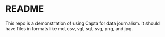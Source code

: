 # README

This repo is a demonstration of using Capta for data journalism.
It should have files in formats like md, csv, vgl, sql, svg, png, and jpg.